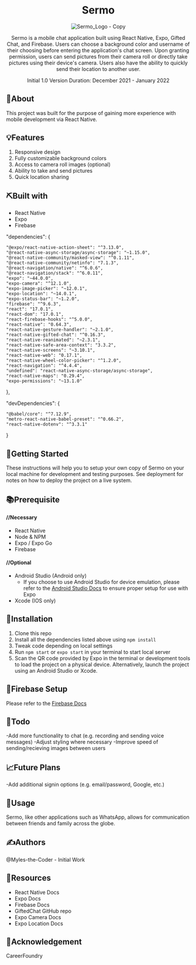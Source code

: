<div align='center'>

# Sermo
![Sermo_Logo - Copy](https://user-images.githubusercontent.com/76969330/152239441-96a85da1-d3fd-4063-8812-39463ad2ba35.png)

Sermo is a mobile chat application built using React Native, Expo, Gifted Chat, and Firebase. Users can choose a background color and username of their choosing before entering the application's chat screen. Upon granting permission, users can send pictures from their camera roll or directly take pictures using their device's camera. Users also have the ability to quickly send their location to another user. 

Initial 1.0 Version Duration: December 2021 - January 2022

</div>
 
## 🧐About

This project was built for the purpose of gaining more experience with mobile development via React Native. 

## 💡Features

1. Responsive design
2. Fully customizable background colors
3. Access to camera roll images (optional)
4. Ability to take and send pictures
5. Quick location sharing

## ⛏️Built with

- React Native
- Expo
- Firebase

 "dependencies": {
 
    "@expo/react-native-action-sheet": "^3.13.0",
    "@react-native-async-storage/async-storage": "~1.15.0",
    "@react-native-community/masked-view": "^0.1.11",
    "@react-native-community/netinfo": "7.1.3",
    "@react-navigation/native": "^6.0.6",
    "@react-navigation/stack": "^6.0.11",
    "expo": "~44.0.0",
    "expo-camera": "^12.1.0",
    "expo-image-picker": "~12.0.1",
    "expo-location": "~14.0.1",
    "expo-status-bar": "~1.2.0",
    "firebase": "^9.6.3",
    "react": "17.0.1",
    "react-dom": "17.0.1",
    "react-firebase-hooks": "^5.0.0",
    "react-native": "0.64.3",
    "react-native-gesture-handler": "~2.1.0",
    "react-native-gifted-chat": "^0.16.3",
    "react-native-reanimated": "~2.3.1",
    "react-native-safe-area-context": "3.3.2",
    "react-native-screens": "~3.10.1",
    "react-native-web": "0.17.1",
    "react-native-wheel-color-picker": "^1.2.0",
    "react-navigation": "^4.4.4",
    "undefined": "react-native-async-storage/async-storage",
    "react-native-maps": "0.29.4",
    "expo-permissions": "~13.1.0"
  },
  
  "devDependencies": {
  
    "@babel/core": "^7.12.9",
    "metro-react-native-babel-preset": "^0.66.2",
    "react-native-dotenv": "^3.3.1"
  }

## 🏁Getting Started

These instructions will help you to setup your own copy of Sermo on your local machine for development and testing purposes. See deployment for notes on how to deploy the project on a live system.

## 📚Prerequisite

#### //Necessary

- React Native
- Node & NPM
- Expo / Expo Go
- Firebase

#### //Optional

- Android Studio (Android only)
  - If you choose to use Android Studio for device emulation, please refer to the [Android Studio Docs](https://developer.android.com/studio/install) to ensure proper setup for use with Expo
- Xcode (IOS only)

## 🧰Installation

1. Clone this repo
2. Install all the dependencies listed above using ```npm install```
3. Tweak code depending on local settings
4. Run ```npm start``` or ```expo start``` in your terminal to start local server
5. Scan the QR code provided by Expo in the terminal or development tools to load the project on a physical device. Alternatively, launch the project using an Android Studio or Xcode.


## 🚀Firebase Setup 
Please refer to the [Firebase Docs](https://firebase.google.com/docs/)

## 📝Todo

-Add more functionality to chat (e.g. recording and sending voice messages)
-Adjust styling where necessary
-Improve speed of sending/recieving images between users

## 📈Future Plans

-Add additional signin options (e.g. email/password, Google, etc.)

## 🎈Usage

Sermo, like other applications such as WhatsApp, allows for communication between friends and family across the globe.

## ✍️Authors
@Myles-the-Coder - Initial Work

## 🧬Resources

- React Native Docs
- Expo Docs
- Firebase Docs
- GiftedChat GitHub repo
- Expo Camera Docs
- Expo Location Docs

## 🎉Acknowledgement
CareerFoundry
